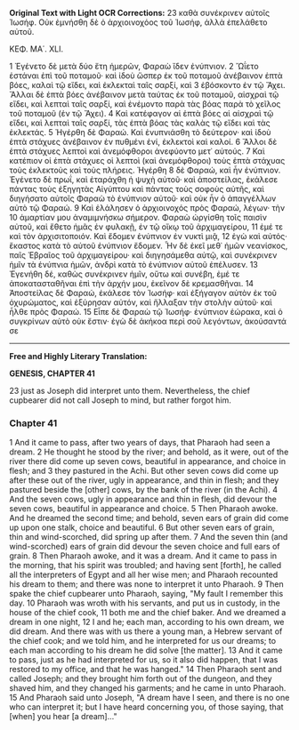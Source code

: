 **Original Text with Light OCR Corrections:**
23 καθὰ συνέκρινεν αὐτοῖς Ἰωσήφ. Οὐκ ἐμνήσθη δὲ ὁ ἀρχιοινοχόος τοῦ Ἰωσήφ, ἀλλὰ ἐπελάθετο αὐτοῦ.

ΚΕΦ. ΜΑ΄. XLI.

1 Ἐγένετο δὲ μετὰ δύο ἔτη ἡμερῶν, Φαραὼ ἴδεν ἐνύπνιον.
2 Ὤΐετο ἑστάναι ἐπὶ τοῦ ποταμοῦ· καὶ ἰδοὺ ὥσπερ ἐκ τοῦ ποταμοῦ ἀνέβαινον ἑπτὰ βόες, καλαὶ τῷ εἴδει, καὶ ἐκλεκταὶ ταῖς σαρξί, καὶ
3 ἐβόσκοντο ἐν τῷ Ἄχει. Ἄλλαι δὲ ἑπτὰ βόες ἀνέβαινον μετὰ ταύτας ἐκ τοῦ ποταμοῦ, αἰσχραὶ τῷ εἴδει, καὶ λεπταὶ ταῖς σαρξί, καὶ ἐνέμοντο παρὰ τὰς βόας παρὰ τὸ χεῖλος τοῦ ποταμοῦ (ἐν τῷ Ἄχει).
4 Καὶ κατέφαγον αἱ ἑπτὰ βόες αἱ αἰσχραὶ τῷ εἴδει, καὶ λεπταὶ ταῖς σαρξί, τὰς ἑπτὰ βόας τὰς καλὰς τῷ εἴδει καὶ τὰς ἐκλεκτάς.
5 Ἠγέρθη δὲ Φαραώ. Καὶ ἐνυπνιάσθη τὸ δεύτερον· καὶ ἰδοὺ ἑπτὰ στάχυες ἀνέβαινον ἐν πυθμένι ἑνί, ἐκλεκτοὶ καὶ καλοί.
6 Ἄλλοι δὲ ἑπτὰ στάχυες λεπτοὶ καὶ ἀνεμόφθοροι ἀνεφύοντο μετ᾿ αὐτούς.
7 Καὶ κατέπιον οἱ ἑπτὰ στάχυες οἱ λεπτοὶ (καὶ ἀνεμόφθοροι) τοὺς ἑπτὰ στάχυας τοὺς ἐκλεκτοὺς καὶ τοὺς πλήρεις. Ἠγέρθη
8 δὲ Φαραώ, καὶ ἦν ἐνύπνιον. Ἐγένετο δὲ πρωΐ, καὶ ἐταράχθη ἡ ψυχὴ αὐτοῦ· καὶ ἀποστείλας, ἐκάλεσε πάντας τοὺς ἐξηγητὰς Αἰγύπτου καὶ πάντας τοὺς σοφοὺς αὐτῆς, καὶ διηγήσατο αὐτοῖς Φαραὼ τὸ ἐνύπνιον αὐτοῦ· καὶ οὐκ ἦν ὁ ἀπαγγέλλων αὐτὸ τῷ Φαραώ.
9 Καὶ ἐλάλησεν ὁ ἀρχιοινοχός πρὸς Φαραώ, λέγων· τὴν
10 ἁμαρτίαν μου ἀναμιμνήσκω σήμερον. Φαραὼ ὠργίσθη τοῖς παισὶν αὐτοῦ, καὶ ἔθετο ἡμᾶς ἐν φυλακῇ, ἐν τῷ οἴκῳ τοῦ ἀρχιμαγείρου,
11 ἐμέ τε καὶ τὸν ἀρχισιτοποιόν. Καὶ ἔδομεν ἐνύπνιον ἐν νυκτὶ μιᾷ,
12 ἐγὼ καὶ αὐτός· ἕκαστος κατὰ τὸ αὑτοῦ ἐνύπνιον ἔδομεν. Ἦν δὲ ἐκεῖ μεθ᾽ ἡμῶν νεανίσκος, παῖς Ἑβραῖος τοῦ ἀρχιμαγείρου· καὶ διηγησάμεθα αὐτῷ, καὶ συνέκρινεν ἡμῖν τὰ ἐνύπνια ἡμῶν, ἀνδρὶ κατὰ τὸ ἐνύπνιον αὐτοῦ ἐπέλυσεν.
13 Ἐγενήθη δέ, καθὼς συνέκρινεν ἡμῖν, οὕτω καὶ συνέβη, ἐμέ τε ἀποκατασταθῆναι ἐπὶ τὴν ἀρχήν μου, ἐκεῖνον δὲ κρεμασθῆναι.
14 Ἀποστείλας δὲ Φαραώ, ἐκάλεσε τὸν Ἰωσήφ· καὶ ἐξήγαγον αὐτὸν ἐκ τοῦ ὀχυρώματος, καὶ ἐξύρησαν αὐτόν, καὶ ἤλλαξαν τὴν στολὴν αὐτοῦ· καὶ ἦλθε πρὸς Φαραώ.
15 Εἶπε δὲ Φαραὼ τῷ Ἰωσήφ· ἐνύπνιον ἑώρακα, καὶ ὁ συγκρίνων αὐτὸ οὐκ ἔστιν· ἐγὼ δὲ ἀκήκοα περὶ σοῦ λεγόντων, ἀκούσαντά σε

---

**Free and Highly Literary Translation:**

**GENESIS, CHAPTER 41**

23 just as Joseph did interpret unto them. Nevertheless, the chief cupbearer did not call Joseph to mind, but rather forgot him.

### Chapter 41

1 And it came to pass, after two years of days, that Pharaoh had seen a dream.
2 He thought he stood by the river; and behold, as it were, out of the river there did come up seven cows, beautiful in appearance, and choice in flesh; and
3 they pastured in the Achi. But other seven cows did come up after these out of the river, ugly in appearance, and thin in flesh; and they pastured beside the [other] cows, by the bank of the river (in the Achi).
4 And the seven cows, ugly in appearance and thin in flesh, did devour the seven cows, beautiful in appearance and choice.
5 Then Pharaoh awoke. And he dreamed the second time; and behold, seven ears of grain did come up upon one stalk, choice and beautiful.
6 But other seven ears of grain, thin and wind-scorched, did spring up after them.
7 And the seven thin (and wind-scorched) ears of grain did devour the seven choice and full ears of grain.
8 Then Pharaoh awoke, and it was a dream. And it came to pass in the morning, that his spirit was troubled; and having sent [forth], he called all the interpreters of Egypt and all her wise men; and Pharaoh recounted his dream to them; and there was none to interpret it unto Pharaoh.
9 Then spake the chief cupbearer unto Pharaoh, saying, "My fault I remember this day.
10 Pharaoh was wroth with his servants, and put us in custody, in the house of the chief cook,
11 both me and the chief baker. And we dreamed a dream in one night,
12 I and he; each man, according to his own dream, we did dream. And there was with us there a young man, a Hebrew servant of the chief cook; and we told him, and he interpreted for us our dreams; to each man according to his dream he did solve [the matter].
13 And it came to pass, just as he had interpreted for us, so it also did happen, that I was restored to my office, and that he was hanged."
14 Then Pharaoh sent and called Joseph; and they brought him forth out of the dungeon, and they shaved him, and they changed his garments; and he came in unto Pharaoh.
15 And Pharaoh said unto Joseph, "A dream have I seen, and there is no one who can interpret it; but I have heard concerning you, of those saying, that [when] you hear [a dream]..."